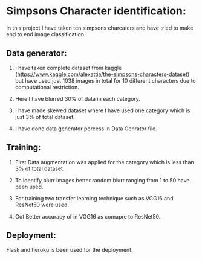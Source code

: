 # Simpsons Character identification:
In this project I have taken ten simpsons charcaters and have tried to make end to end image classification.

## Data generator:

1. I have taken complete dataset from kaggle (https://www.kaggle.com/alexattia/the-simpsons-characters-dataset) but have used just 1038 images in total for 10 different characters due to computational restriction.

2. Here I have blurred 30% of data in each category.

4. I have made skewed dataset where I have used one category which is just 3% of total dataset.

5. I have done data generator porcess in Data Genrator file.


## Training:

1. First Data augmentation was applied for the category which is less than 3% of total dataset.

2. To identify blurr images better random blurr ranging from 1 to 50 have been used.

3. For training two transfer learning technique such as VGG16 and ResNet50 were used.

4. Got Better accuracy of in VGG16 as comapre to ResNet50.


## Deployment:

Flask and heroku is been used for the deployment. 
